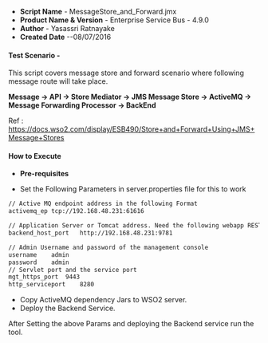 - **Script Name** - MessageStore_and_Forward.jmx
- **Product Name & Version** -  Enterprise Service Bus - 4.9.0
- **Author** - Yasassri Ratnayake
- **Created Date** --08/07/2016

#### Test Scenario -
This script covers message store and forward scenario where following message route will take place.

**Message → API → Store Mediator → JMS Message Store → ActiveMQ → Message Forwarding Processor → BackEnd**

Ref : https://docs.wso2.com/display/ESB490/Store+and+Forward+Using+JMS+Message+Stores

#### How to Execute 
- **Pre-requisites** 

- Set the Following Parameters in server.properties file for this to work
```sh
// Active MQ endpoint address in the following Format
activemq_ep	tcp://192.168.48.231:61616

// Application Server or Tomcat address. Need the following webapp RESTfulService deployed
backend_host_port	http://192.168.48.231:9781	

// Admin Username and password of the management console
username	admin	
password	admin	
// Servlet port and the service port
mgt_https_port	9443	
http_serviceport	8280	
````
- Copy ActiveMQ dependency Jars to WSO2 server.
- Deploy the Backend Service.

After Setting the above Params and deploying the Backend service run the tool.
